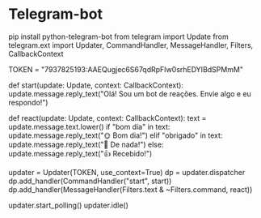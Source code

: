 # Telegram-bot
pip install python-telegram-bot
from telegram import Update
from telegram.ext import Updater, CommandHandler, MessageHandler, Filters, CallbackContext

TOKEN = "7937825193:AAEQugjec6S67qdRpFIw0srhEDYIBdSPMmM"

def start(update: Update, context: CallbackContext):
    update.message.reply_text("Olá! Sou um bot de reações. Envie algo e eu respondo!")

def react(update: Update, context: CallbackContext):
    text = update.message.text.lower()
    if "bom dia" in text:
        update.message.reply_text("🌞 Bom dia!")
    elif "obrigado" in text:
        update.message.reply_text("💖 De nada!")
    else:
        update.message.reply_text("👍 Recebido!")

updater = Updater(TOKEN, use_context=True)
dp = updater.dispatcher
dp.add_handler(CommandHandler("start", start))
dp.add_handler(MessageHandler(Filters.text & ~Filters.command, react))

updater.start_polling()
updater.idle()
